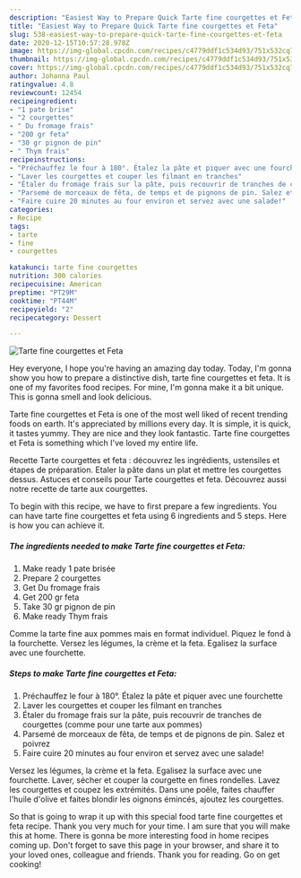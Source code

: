 ```yaml
---
description: "Easiest Way to Prepare Quick Tarte fine courgettes et Feta"
title: "Easiest Way to Prepare Quick Tarte fine courgettes et Feta"
slug: 538-easiest-way-to-prepare-quick-tarte-fine-courgettes-et-feta
date: 2020-12-15T10:57:28.978Z
image: https://img-global.cpcdn.com/recipes/c4779ddf1c534d93/751x532cq70/tarte-fine-courgettes-et-feta-photo-principale-de-la-recette.jpg
thumbnail: https://img-global.cpcdn.com/recipes/c4779ddf1c534d93/751x532cq70/tarte-fine-courgettes-et-feta-photo-principale-de-la-recette.jpg
cover: https://img-global.cpcdn.com/recipes/c4779ddf1c534d93/751x532cq70/tarte-fine-courgettes-et-feta-photo-principale-de-la-recette.jpg
author: Johanna Paul
ratingvalue: 4.8
reviewcount: 12454
recipeingredient:
- "1 pate brise"
- "2 courgettes"
- " Du fromage frais"
- "200 gr feta"
- "30 gr pignon de pin"
- " Thym frais"
recipeinstructions:
- "Préchauffez le four à 180°. Étalez la pâte et piquer avec une fourchette"
- "Laver les courgettes et couper les filmant en tranches"
- "Étaler du fromage frais sur la pâte, puis recouvrir de tranches de courgettes (comme pour une tarte aux pommes)"
- "Parsemé de morceaux de fêta, de temps et de pignons de pin. Salez et poivrez"
- "Faire cuire 20 minutes au four environ et servez avec une salade!"
categories:
- Recipe
tags:
- tarte
- fine
- courgettes

katakunci: tarte fine courgettes 
nutrition: 300 calories
recipecuisine: American
preptime: "PT29M"
cooktime: "PT44M"
recipeyield: "2"
recipecategory: Dessert

---
```



![Tarte fine courgettes et Feta](https://img-global.cpcdn.com/recipes/c4779ddf1c534d93/751x532cq70/tarte-fine-courgettes-et-feta-photo-principale-de-la-recette.jpg)

Hey everyone, I hope you're having an amazing day today. Today, I'm gonna show you how to prepare a distinctive dish, tarte fine courgettes et feta. It is one of my favorites food recipes. For mine, I'm gonna make it a bit unique. This is gonna smell and look delicious.

Tarte fine courgettes et Feta is one of the most well liked of recent trending foods on earth. It's appreciated by millions every day. It is simple, it is quick, it tastes yummy. They are nice and they look fantastic. Tarte fine courgettes et Feta is something which I've loved my entire life.

Recette Tarte courgettes et feta : découvrez les ingrédients, ustensiles et étapes de préparation. Etaler la pâte dans un plat et mettre les courgettes dessus. Astuces et conseils pour Tarte courgettes et feta. Découvrez aussi notre recette de tarte aux courgettes.


To begin with this recipe, we have to first prepare a few ingredients. You can have tarte fine courgettes et feta using 6 ingredients and 5 steps. Here is how you can achieve it.

<!--inarticleads1-->

##### The ingredients needed to make Tarte fine courgettes et Feta:

1. Make ready 1 pate brisée
1. Prepare 2 courgettes
1. Get  Du fromage frais
1. Get 200 gr feta
1. Take 30 gr pignon de pin
1. Make ready  Thym frais


Comme la tarte fine aux pommes mais en format individuel. Piquez le fond à la fourchette. Versez les légumes, la crème et la feta. Egalisez la surface avec une fourchette. 

<!--inarticleads2-->

##### Steps to make Tarte fine courgettes et Feta:

1. Préchauffez le four à 180°. Étalez la pâte et piquer avec une fourchette
1. Laver les courgettes et couper les filmant en tranches
1. Étaler du fromage frais sur la pâte, puis recouvrir de tranches de courgettes (comme pour une tarte aux pommes)
1. Parsemé de morceaux de fêta, de temps et de pignons de pin. Salez et poivrez
1. Faire cuire 20 minutes au four environ et servez avec une salade!


Versez les légumes, la crème et la feta. Egalisez la surface avec une fourchette. Laver, sécher et couper la courgette en fines rondelles. Lavez les courgettes et coupez les extrémités. Dans une poêle, faites chauffer l&#39;huile d&#39;olive et faites blondir les oignons émincés, ajoutez les courgettes. 

So that is going to wrap it up with this special food tarte fine courgettes et feta recipe. Thank you very much for your time. I am sure that you will make this at home. There is gonna be more interesting food in home recipes coming up. Don't forget to save this page in your browser, and share it to your loved ones, colleague and friends. Thank you for reading. Go on get cooking!
